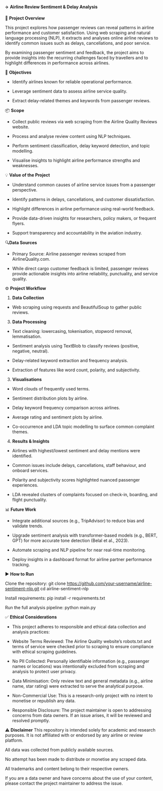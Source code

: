 ✈️ **Airline Review Sentiment & Delay Analysis**

📌 **Project Overview**

This project explores how passenger reviews can reveal patterns in airline performance and customer satisfaction. Using web scraping and natural language processing (NLP), it extracts and analyses online airline reviews to identify common issues such as delays, cancellations, and poor service.

By examining passenger sentiment and feedback, the project aims to provide insights into the recurring challenges faced by travellers and to highlight differences in performance across airlines.

🎯 **Objectives**

- Identify airlines known for reliable operational performance.

- Leverage sentiment data to assess airline service quality.

- Extract delay-related themes and keywords from passenger reviews.


📦 **Scope**

- Collect public reviews via web scraping from the Airline Quality Reviews website.

- Process and analyse review content using NLP techniques.

- Perform sentiment classification, delay keyword detection, and topic modelling.

- Visualise insights to highlight airline performance strengths and weaknesses.


💡 **Value of the Project**

- Understand common causes of airline service issues from a passenger perspective.

- Identify patterns in delays, cancellations, and customer dissatisfaction.

- Highlight differences in airline performance using real-world feedback.

- Provide data-driven insights for researchers, policy makers, or frequent flyers.

- Support transparency and accountability in the aviation industry.


🔍**Data Sources**

- Primary Source: Airline passenger reviews scraped from AirlineQuality.com.

- While direct cargo customer feedback is limited, passenger reviews provide actionable insights into airline reliability, punctuality, and service quality.

⚙️ **Project Workflow**

1. **Data Collection**
- Web scraping using requests and BeautifulSoup to gather public reviews.

3. **Data Processing**
- Text cleaning: lowercasing, tokenisation, stopword removal, lemmatisation.

- Sentiment analysis using TextBlob to classify reviews (positive, negative, neutral).

- Delay-related keyword extraction and frequency analysis.

- Extraction of features like word count, polarity, and subjectivity.

3. **Visualisations**
- Word clouds of frequently used terms.

- Sentiment distribution plots by airline.

- Delay keyword frequency comparison across airlines.

- Average rating and sentiment plots by airline.

- Co-occurrence and LDA topic modelling to surface common complaint themes.

4. **Results & Insights**
- Airlines with highest/lowest sentiment and delay mentions were identified.

- Common issues include delays, cancellations, staff behaviour, and onboard services.

- Polarity and subjectivity scores highlighted nuanced passenger experiences.

- LDA revealed clusters of complaints focused on check-in, boarding, and flight punctuality.

📊 **Future Work**
- Integrate additional sources (e.g., TripAdvisor) to reduce bias and validate trends.

- Upgrade sentiment analysis with transformer-based models (e.g., BERT, GPT) for more accurate tone detection (Belal et al., 2023).

- Automate scraping and NLP pipeline for near real-time monitoring.

- Deploy insights in a dashboard format for airline partner performance tracking.

▶️ **How to Run**

Clone the repository:
git clone https://github.com/your-username/airline-sentiment-nlp.git
cd airline-sentiment-nlp

Install requirements:
pip install -r requirements.txt

Run the full analysis pipeline:
python main.py

✅ **Ethical Considerations**
- This project adheres to responsible and ethical data collection and analysis practices:

- Website Terms Reviewed: The Airline Quality website’s robots.txt and terms of service were checked prior to scraping to ensure compliance with ethical scraping guidelines.

- No PII Collected: Personally identifiable information (e.g., passenger names or locations) was intentionally excluded from scraping and analysis to protect user privacy.

- Data Minimisation: Only review text and general metadata (e.g., airline name, star rating) were extracted to serve the analytical purpose.

- Non-Commercial Use: This is a research-only project with no intent to monetise or republish any data.

- Responsible Disclosure: The project maintainer is open to addressing concerns from data owners. If an issue arises, it will be reviewed and resolved promptly.

⚠️ **Disclaimer**
This repository is intended solely for academic and research purposes. It is not affiliated with or endorsed by any airline or review platform.

All data was collected from publicly available sources.

No attempt has been made to distribute or monetise any scraped data.

All trademarks and content belong to their respective owners.

If you are a data owner and have concerns about the use of your content, please contact the project maintainer to address the issue.

